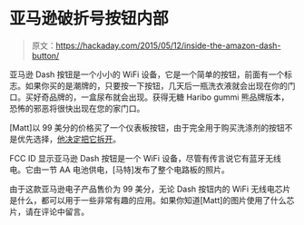 # 亚马逊破折号按钮内部

> 原文：<https://hackaday.com/2015/05/12/inside-the-amazon-dash-button/>

亚马逊 Dash 按钮是一个小小的 WiFi 设备，它是一个简单的按钮，前面有一个标志。如果你买的是潮牌的，只要按一下按钮，几天后一瓶洗衣液就会出现在你的门口。买好奇品牌的，一盒尿布就会出现。获得无糖 Haribo gummi 熊品牌版本，恐怖的邪恶将很快出现在您的家门口。

[Matt]以 99 美分的价格买了一个仪表板按钮，由于完全用于购买洗涤剂的按钮不是优先选择，[他决定把它拆开](http://www.amateurradio.com/inside-the-802-11bgn-amazon-dash-button/)。

FCC ID 显示亚马逊 Dash 按钮是一个 WiFi 设备，尽管有传言说它有蓝牙无线电。它由一节 AA 电池供电，[马特]发布了整个电路板的照片。

由于这款亚马逊电子产品售价为 99 美分，无论 Dash 按钮内的 WiFi 无线电芯片是什么，都可以用于一些非常有趣的应用。如果你知道[Matt]的图片使用了什么芯片，请在评论中留言。
